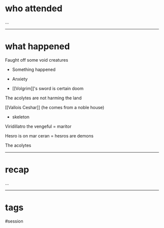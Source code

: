 # who attended

...

---
# what happened

Faught off some void creatures

- Something happened

- Anxiety
- [[Volgrim]]'s sword is certain doom

The acolytes are not harming the land

[[Vallois Ceshar]] (he comes from a noble house)

- skeleton

Viridillatro the vengeful = maritor

Hesro is on mar ceran = hesros are demons

The acolytes

---
# recap

...

---
# tags

#session